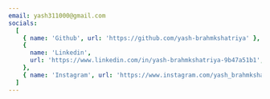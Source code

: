 ```yaml
---
email: yash311000@gmail.com
socials:
  [
    { name: 'Github', url: 'https://github.com/yash-brahmkshatriya' },
    {
      name: 'Linkedin',
      url: 'https://www.linkedin.com/in/yash-brahmkshatriya-9b47a51b1',
    },
    { name: 'Instagram', url: 'https://www.instagram.com/yash_brahmkshatriya' },
  ]
---
```

